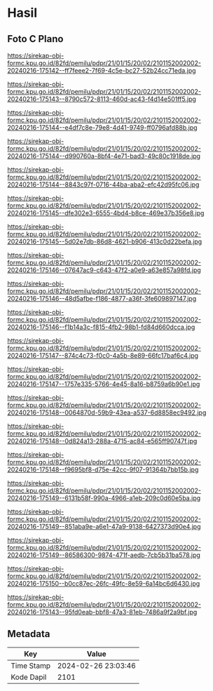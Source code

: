 # Hasil

## Foto C Plano

https://sirekap-obj-formc.kpu.go.id/82fd/pemilu/pdpr/21/01/15/20/02/2101152002002-20240216-175142--ff7feee2-7f69-4c5e-bc27-52b24cc71eda.jpg

https://sirekap-obj-formc.kpu.go.id/82fd/pemilu/pdpr/21/01/15/20/02/2101152002002-20240216-175143--8790c572-8113-460d-ac43-f4d14e501ff5.jpg

https://sirekap-obj-formc.kpu.go.id/82fd/pemilu/pdpr/21/01/15/20/02/2101152002002-20240216-175144--e4df7c8e-79e8-4d41-9749-ff0796afd88b.jpg

https://sirekap-obj-formc.kpu.go.id/82fd/pemilu/pdpr/21/01/15/20/02/2101152002002-20240216-175144--d990760a-8bf4-4e71-bad3-49c80c1918de.jpg

https://sirekap-obj-formc.kpu.go.id/82fd/pemilu/pdpr/21/01/15/20/02/2101152002002-20240216-175144--8843c97f-0716-44ba-aba2-efc42d95fc06.jpg

https://sirekap-obj-formc.kpu.go.id/82fd/pemilu/pdpr/21/01/15/20/02/2101152002002-20240216-175145--dfe302e3-6555-4bd4-b8ce-469e37b356e8.jpg

https://sirekap-obj-formc.kpu.go.id/82fd/pemilu/pdpr/21/01/15/20/02/2101152002002-20240216-175145--5d02e7db-86d8-4621-b906-413c0d22befa.jpg

https://sirekap-obj-formc.kpu.go.id/82fd/pemilu/pdpr/21/01/15/20/02/2101152002002-20240216-175146--07647ac9-c643-47f2-a0e9-a63e857a98fd.jpg

https://sirekap-obj-formc.kpu.go.id/82fd/pemilu/pdpr/21/01/15/20/02/2101152002002-20240216-175146--48d5afbe-f186-4877-a36f-3fe609897147.jpg

https://sirekap-obj-formc.kpu.go.id/82fd/pemilu/pdpr/21/01/15/20/02/2101152002002-20240216-175146--f1b14a3c-f815-4fb2-98b1-fd84d660dcca.jpg

https://sirekap-obj-formc.kpu.go.id/82fd/pemilu/pdpr/21/01/15/20/02/2101152002002-20240216-175147--874c4c73-f0c0-4a5b-8e89-66fc17baf6c4.jpg

https://sirekap-obj-formc.kpu.go.id/82fd/pemilu/pdpr/21/01/15/20/02/2101152002002-20240216-175147--1757e335-5766-4e45-8a16-b8759a6b90e1.jpg

https://sirekap-obj-formc.kpu.go.id/82fd/pemilu/pdpr/21/01/15/20/02/2101152002002-20240216-175148--0064870d-59b9-43ea-a537-6d8858ec9492.jpg

https://sirekap-obj-formc.kpu.go.id/82fd/pemilu/pdpr/21/01/15/20/02/2101152002002-20240216-175148--0d824a13-288a-4715-ac84-e565ff90747f.jpg

https://sirekap-obj-formc.kpu.go.id/82fd/pemilu/pdpr/21/01/15/20/02/2101152002002-20240216-175148--f9695bf8-d75e-42cc-9f07-91364b7bb15b.jpg

https://sirekap-obj-formc.kpu.go.id/82fd/pemilu/pdpr/21/01/15/20/02/2101152002002-20240216-175149--6131b58f-990a-4966-a1eb-209c0d60e5ba.jpg

https://sirekap-obj-formc.kpu.go.id/82fd/pemilu/pdpr/21/01/15/20/02/2101152002002-20240216-175149--851aba9e-a6e1-47a9-9138-6427373d90e4.jpg

https://sirekap-obj-formc.kpu.go.id/82fd/pemilu/pdpr/21/01/15/20/02/2101152002002-20240216-175149--86586300-9874-471f-aedb-7cb5b31ba578.jpg

https://sirekap-obj-formc.kpu.go.id/82fd/pemilu/pdpr/21/01/15/20/02/2101152002002-20240216-175150--b0cc87ec-26fc-49fc-8e59-6a14bc6d6430.jpg

https://sirekap-obj-formc.kpu.go.id/82fd/pemilu/pdpr/21/01/15/20/02/2101152002002-20240216-175143--95fd0eab-bbf8-47a3-81eb-7486a9f2a9bf.jpg


## Metadata

| Key        | Value               |
| ---------- | ------------------- |
| Time Stamp | 2024-02-26 23:03:46 |
| Kode Dapil | 2101                |



